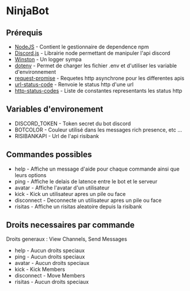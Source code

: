 # NinjaBot

## Prérequis

* [NodeJS](https://nodejs.org/en) - Contient le gestionnaire de dependence npm
* [Discord.js](https://discord.js.org/#/docs/main/stable/general/welcome) - Librairie node permettant de manipuler l'api discord
* [Winston](https://www.npmjs.com/package/winston) - Un logger sympa
* [dotenv](https://www.npmjs.com/package/dotenv) - Permet de charger les fichier .env et d'utiliser les variable d'environnement
* [request-promise](https://www.npmjs.com/package/request-promise) - Requetes http asynchrone pour les differentes apis
* [url-status-code](https://www.npmjs.com/package/url-status-code) - Renvoie le status http d'une url
* [http-status-codes](https://www.npmjs.com/package/http-status-codes) - Liste de constantes representants les status http

## Variables d'environement

* DISCORD_TOKEN - Token secret du bot discord
* BOTCOLOR - Couleur utilisé dans les messages rich presence, etc ...
* RISIBANKAPI - Url de l'api risibank

## Commandes possibles

* help - Affiche un message d'aide pour chaque commande ainsi que leurs options
* ping - Affiche le delais de latence entre le bot et le serveur
* avatar - Affiche l'avatar d'un utilisateur
* kick - Kick un utilisateur apres un pile ou face
* disconnect - Deconnecte un utilisateur apres un pile ou face
* risitas - Affiche un risitas aleatoire depuis la risibank

## Droits necessaires par commande

Droits generaux : View Channels, Send Messages

* help - Aucun droits speciaux
* ping - Aucun droits speciaux
* avatar - Aucun droits speciaux
* kick - Kick Members
* disconnect - Move Members
* risitas - Aucun droits speciaux

